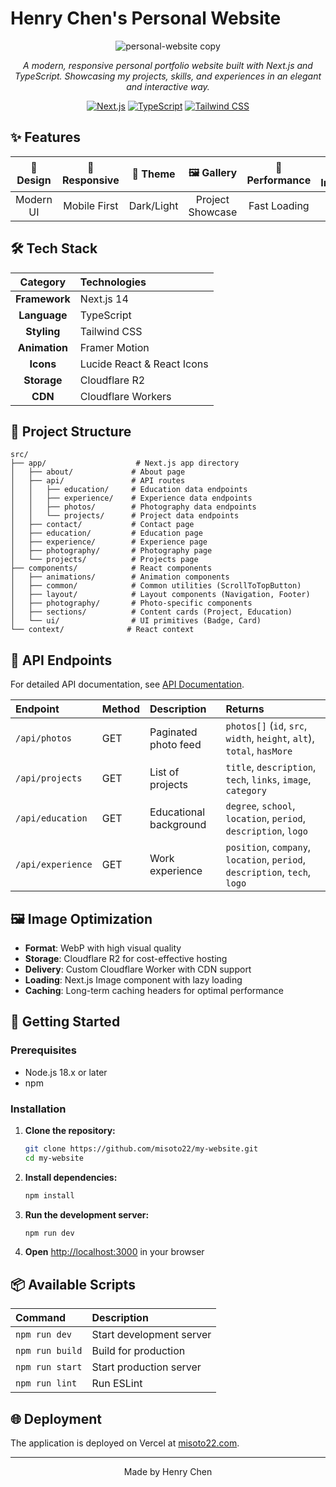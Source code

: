 # Henry Chen's Personal Website

<div align="center">

![personal-website copy](https://github.com/user-attachments/assets/d4da9841-ebdd-4ed3-abaf-41abdd3f8bbf)

*A modern, responsive personal portfolio website built with Next.js and TypeScript. Showcasing my projects, skills, and experiences in an elegant and interactive way.*

[![Next.js](https://img.shields.io/badge/Next.js-14-black?style=for-the-badge&logo=next.js)](https://nextjs.org/)
[![TypeScript](https://img.shields.io/badge/TypeScript-5-blue?style=for-the-badge&logo=typescript)](https://www.typescriptlang.org/)
[![Tailwind CSS](https://img.shields.io/badge/Tailwind_CSS-3-38B2AC?style=for-the-badge&logo=tailwind-css)](https://tailwindcss.com/)

</div>

## ✨ Features

<div align="center">

| 🎨 Design | 📱 Responsive | 🌙 Theme | 🖼️ Gallery | 🚀 Performance | 📊 Interactive |
|:---------:|:------------:|:--------:|:----------:|:--------------:|:--------------:|
| Modern UI | Mobile First | Dark/Light | Project Showcase | Fast Loading | Framer Motion |

</div>

## 🛠️ Tech Stack

<div align="center">

| Category | Technologies |
|:--------:|:------------|
| **Framework** | Next.js 14 |
| **Language** | TypeScript |
| **Styling** | Tailwind CSS |
| **Animation** | Framer Motion |
| **Icons** | Lucide React & React Icons |
| **Storage** | Cloudflare R2 |
| **CDN** | Cloudflare Workers |

</div>

## 📁 Project Structure

```
src/
├── app/                    # Next.js app directory
│   ├── about/             # About page
│   ├── api/               # API routes
│   │   ├── education/     # Education data endpoints
│   │   ├── experience/    # Experience data endpoints
│   │   ├── photos/        # Photography data endpoints
│   │   └── projects/      # Project data endpoints
│   ├── contact/           # Contact page
│   ├── education/         # Education page
│   ├── experience/        # Experience page
│   ├── photography/       # Photography page
│   └── projects/          # Projects page
├── components/            # React components
│   ├── animations/        # Animation components
│   ├── common/            # Common utilities (ScrollToTopButton)
│   ├── layout/            # Layout components (Navigation, Footer)
│   ├── photography/       # Photo-specific components
│   ├── sections/          # Content cards (Project, Education)
│   └── ui/                # UI primitives (Badge, Card)
└── context/              # React context
```

## 🔌 API Endpoints

For detailed API documentation, see [API Documentation](src/app/api/README.md).

| Endpoint        | Method | Description           | Returns                                 |
|:--------------- |:------ |:---------------------|:----------------------------------------|
| `/api/photos`   | GET    | Paginated photo feed | `photos[]` (`id`, `src`, `width`, `height`, `alt`), `total`, `hasMore` |
| `/api/projects` | GET    | List of projects     | `title`, `description`, `tech`, `links`, `image`, `category` |
| `/api/education`| GET    | Educational background| `degree`, `school`, `location`, `period`, `description`, `logo` |
| `/api/experience`| GET   | Work experience      | `position`, `company`, `location`, `period`, `description`, `tech`, `logo` |

## 🖼️ Image Optimization

- **Format**: WebP with high visual quality
- **Storage**: Cloudflare R2 for cost-effective hosting
- **Delivery**: Custom Cloudflare Worker with CDN support
- **Loading**: Next.js Image component with lazy loading
- **Caching**: Long-term caching headers for optimal performance

## 🚀 Getting Started

### Prerequisites

- Node.js 18.x or later
- npm

### Installation

1. **Clone the repository:**
   ```bash
   git clone https://github.com/misoto22/my-website.git
   cd my-website
   ```

2. **Install dependencies:**
   ```bash
   npm install
   ```

3. **Run the development server:**
   ```bash
   npm run dev
   ```

4. **Open** [http://localhost:3000](http://localhost:3000) in your browser

## 📦 Available Scripts

| Command | Description |
|:--------|:------------|
| `npm run dev` | Start development server |
| `npm run build` | Build for production |
| `npm run start` | Start production server |
| `npm run lint` | Run ESLint |

## 🌐 Deployment

The application is deployed on Vercel at [misoto22.com](https://misoto22.com/).

---

<div align="center">

Made by Henry Chen

</div>

